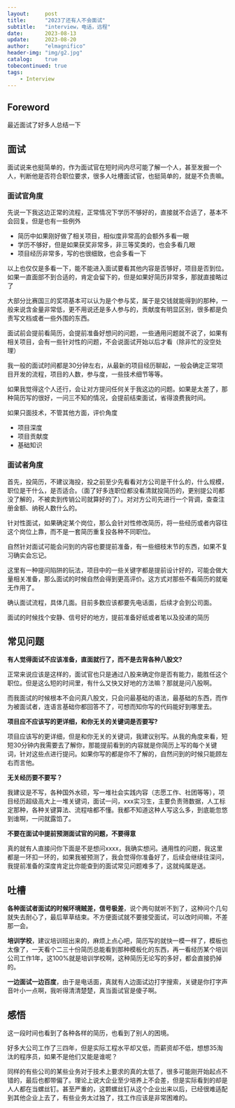 ```yaml
---
layout:     post
title:      "2023了还有人不会面试"
subtitle:   "interview，电话，远程"
date:       2023-08-13
update:     2023-08-20
author:     "elmagnifico"
header-img: "img/g2.jpg"
catalog:    true
tobecontinued: true
tags:
    - Interview
---
```


## Foreword

最近面试了好多人总结一下



## 面试

面试说来也挺简单的，作为面试官在短时间内尽可能了解一个人，甚至发掘一个人，判断他是否符合职位要求，很多人吐槽面试官，也挺简单的，就是不负责嘛。



### 面试官角度

先说一下我这边正常的流程，正常情况下学历不够好的，直接就不合适了，基本不会回复。但是也有一些例外

- 简历中如果刚好做了相关项目，相似度非常高的会额外多看一眼
- 学历不够好，但是如果获奖非常多，非三等奖类的，也会多看几眼
- 项目经历非常多，写的也很细致，也会多看一下

以上也仅仅是多看一下，能不能进入面试要看其他内容是否够好，项目是否到位。如果一直面部不到合适的，肯定会留下的，但是如果好简历非常多，那就直接略过了

大部分比赛国三的奖项基本可以认为是个参与奖，属于是交钱就能得到的那种，一般来说含金量非常低，更不用说还是多人参与的，贡献度有明显区别，很多都是负责写文档或者一些外围的东西。



面试前会提前看简历，会提前准备好想问的问题，一些通用问题就不说了，如果有相关项目，会有一些针对性的问题，不会说面试开始以后才看（除非忙的没空处理）



我一般的面试时间都是30分钟左右，从最新的项目经历聊起，一般会确定正常项目开发的流程，项目的人数，参与度，一些技术细节等等。

如果我觉得这个人还行，会让对方提问任何关于我这边的问题。如果是太差了，那种简历写的很好，一问三不知的情况，会提前结束面试，省得浪费我时间。



如果只面技术，不管其他方面，评价角度

- 项目深度
- 项目贡献度
- 基础知识



### 面试者角度

首先，投简历，不建议海投，投之前至少先看看对方公司是干什么的，什么规模，职位是干什么，是否适合。（面了好多连职位都没看清就投简历的，更别提公司都没了解的，不被卖到传销公司就算好的了）。对对方公司先进行一个背调，查查注册金额、纳税人数什么的。



针对性面试，如果确定某个岗位，那么会针对性修改简历，将一些经历或者内容往这个岗位上靠，而不是一套简历重复投各种不同职位。



自然针对面试可能会问到的内容也要提前准备，有一些细枝末节的东西，如果不复习确实会忘记。

这里有一种提问陷阱的玩法，项目中的一些关键字都是提前设计好的，可能会做大量相关准备，那么面试的时候自然会得到更高评价。这方式对那些不看简历的就毫无作用了。



确认面试流程，具体几面。目前多数应该都要先电话面，后续才会到公司面。



面试的时候找个安静、信号好的地方，提前准备好纸或者笔以及投递的简历



## 常见问题

**有人觉得面试不应该准备，直面就行了，而不是去背各种八股文?**

正常来说应该是这样的，面试官也只是通过八股来确定你是否有能力，能胜任这个职位。但是这么短的时间里，有什么又快又好地的方法嘛？那就是问八股啊。

而我面试的时候根本不会问真八股文，只会问最基础的语法，最基础的东西，而作为被面试者，连语言基础你都回答不了，可想而知你写的代码能好到哪里去。



**项目应不应该写的更详细，和你无关的关键词是否要写?**

项目应该写的更详细，但是和你无关的关键词，我建议别写。从我的角度来看，短短30分钟内我需要去了解你，那能提前看到的内容就是你简历上写的每个关键词，针对这些点进行提问。如果你写的都是你不了解的，自然问到的时候只能顾左右而言他。



**无关经历要不要写？**

我建议是不写，各种国外水硕，写一堆社会实践内容（志愿工作、社团等等），项目经历超级高大上一堆关键词，面试一问，xxx实习生，主要负责筛数据，人工标定那种，各种关键算法、流程啥都不懂。我都不知道这种人写这么多，到底能忽悠到谁啊，一问就露馅了。



**不要在面试中提前预测面试官的问题，不要得意**

真的就有人直接问你下面是不是想问xxxx，我确实想问。通用性的问题，我这里都是一环扣一环的，如果我被预测了，我会觉得你准备好了，后续会继续往深问，我提前准备的深度肯定比你能查到的面试常见问题难多了，这就纯属是送。



## 吐槽

**各种面试者面试的时候环境贼差，信号极差**，说个两句就听不到了，这种问个几句就失去耐心了，最后草草结束。不方便面试就不要接受面试，可以改时间嘛，不差那一会。



**培训学校**，建议培训班出来的，麻烦上点心吧，简历写的就快一模一样了，模板也太像了，一天看个二三十份简历总能看到那种模板化的东西，再一看经历某个培训公司工作1年，这100%就是培训学校啊，这种简历无论写的多好，都会直接扔掉的。



**一边面试一边百度**，由于是电话面，真就有人边面试边打字搜索，关键是你打字声音叶小一点啊，我听得清清楚楚，真当面试官是傻子啊。



## 感悟

这一段时间也看到了各种各样的简历，也看到了别人的困境。

好多大公司工作了三四年，但是实际工程水平却又低，而薪资却不低，想想35淘汰的程序员，如果不是他们又能是谁呢？

同样的有些公司的某些业务对于技术上要求的真的太低了，很多可能刚开始起点不错的，最后也都带偏了。理论上说大企业至少培养上不会差，但是实际看到的却是人人都在当螺丝钉。甚至严重的，这颗螺丝钉从这个企业出来以后，已经很难适配到其他企业上去了，有些业务太过独了，找工作应该是非常困难的。
